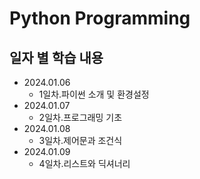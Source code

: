 Python Programming
=============

일자 별 학습 내용
-------------
- 2024.01.06   
    - 1일차.파이썬 소개 및 환경설정   
- 2024.01.07   
    - 2일차.프로그래밍 기초   
- 2024.01.08   
    - 3일차.제어문과 조건식   
- 2024.01.09   
    - 4일차.리스트와 딕셔너리   